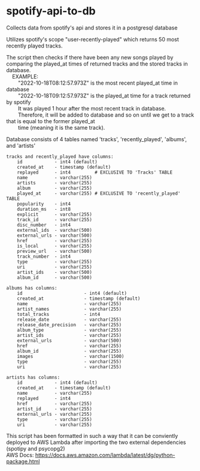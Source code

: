 # spotify-api-to-db
Collects data from spotify's api and stores it in a postgresql database

Utilizes spotify's scope "user-recently-played" which returns 50 most recently played tracks.

The script then checks if there have been any new songs played by comparing the played_at
times of returned tracks and the stored tracks in database.<br />
&nbsp;&nbsp;&nbsp;&nbsp;EXAMPLE:<br />
 &nbsp;&nbsp;&nbsp;&nbsp;&nbsp;&nbsp;&nbsp;&nbsp;"2022-10-18T08:12:57.973Z" is the most recent played_at time in database<br />
&nbsp;&nbsp;&nbsp;&nbsp;&nbsp;&nbsp;&nbsp;&nbsp;"2022-10-18T09:12:57.973Z" is the played_at time for a track returned by spotify<br />
&nbsp;&nbsp;&nbsp;&nbsp;&nbsp;&nbsp;&nbsp;&nbsp;It was played 1 hour after the most recent track in database.<br />
&nbsp;&nbsp;&nbsp;&nbsp;&nbsp;&nbsp;&nbsp;&nbsp;Therefore, it will be added to database and so on until we get to a track that is equal to the former played_at        <br /> &nbsp;&nbsp;&nbsp;&nbsp;&nbsp;&nbsp;&nbsp;&nbsp;time (meaning it is the same track).<br />

Database consists of 4 tables named 'tracks', 'recently_played', 'albums', and 'artists'<br />

    tracks and recently_played have columns:
        id            - int4 (default)
        created_at    - timestamp (default)
        replayed      - int4         # EXCLUSIVE TO 'Tracks' TABLE
        name          - varchar(255)
        artists       - varchar(255)
        album         - varchar(255)
        played_at     - varchar(255) # EXCLUSIVE TO 'recently_played' TABLE
        popularity    - int4
        duration_ms   - int8
        explicit      - varchar(255)
        track_id      - varchar(255)
        disc_number   - int4
        external_ids  - varchar(500)
        external_urls - varchar(500)
        href          - varchar(255)
        is_local      - varchar(255)
        preview_url   - varchar(500)
        track_number  - int4
        type          - varchar(255)
        uri           - varchar(255)
        artist_ids    - varchar(500)
        album_id      - varchar(500)

    albums has columns:
        id                       - int4 (default)
        created_at               - timestamp (default)
        name                     - varchar(255)
        artist_names             - varchar(255)
        total_tracks             - int4
        release_date             - varchar(255)
        release_date_precision   - varchar(255)
        album_type               - varchar(255)
        artist_ids               - varchar(255)
        external_urls            - varchar(500)
        href                     - varchar(255)
        album_id                 - varchar(255)
        images                   - varchar(1500)
        type                     - varchar(255)
        uri                      - varchar(255)
    
    artists has columns:
        id            - int4 (default)
        created_at    - timestamp (default)
        name          - varchar(255)
        replayed      - int4
        href          - varchar(255)
        artist_id     - varchar(255)
        external_urls - varchar(255)
        type          - varchar(255)
        uri           - varchar(255)

This script has been formatted in such a way that it can be conviently deployed to AWS Lambda after importing the two external dependencies (spotipy and psycopg2)<br />
    AWS Docs: https://docs.aws.amazon.com/lambda/latest/dg/python-package.html